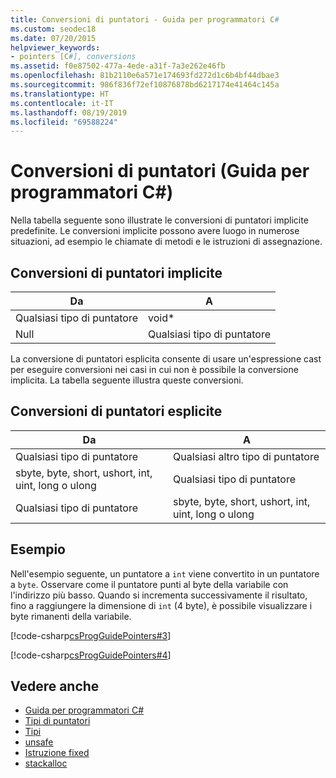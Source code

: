 ```yaml
---
title: Conversioni di puntatori - Guida per programmatori C#
ms.custom: seodec18
ms.date: 07/20/2015
helpviewer_keywords:
- pointers [C#], conversions
ms.assetid: f0e87502-477a-4ede-a31f-7a3e262e46fb
ms.openlocfilehash: 81b2110e6a571e174693fd272d1c6b4bf44dbae3
ms.sourcegitcommit: 986f836f72ef10876878bd6217174e41464c145a
ms.translationtype: HT
ms.contentlocale: it-IT
ms.lasthandoff: 08/19/2019
ms.locfileid: "69588224"
---
```

# <a name="pointer-conversions-c-programming-guide"></a>Conversioni di puntatori (Guida per programmatori C#)
Nella tabella seguente sono illustrate le conversioni di puntatori implicite predefinite. Le conversioni implicite possono avere luogo in numerose situazioni, ad esempio le chiamate di metodi e le istruzioni di assegnazione.  
  
## <a name="implicit-pointer-conversions"></a>Conversioni di puntatori implicite  
  
|Da|A|  
|----------|--------|  
|Qualsiasi tipo di puntatore|void*|  
|Null|Qualsiasi tipo di puntatore|  
  
 La conversione di puntatori esplicita consente di usare un'espressione cast per eseguire conversioni nei casi in cui non è possibile la conversione implicita. La tabella seguente illustra queste conversioni.  
  
## <a name="explicit-pointer-conversions"></a>Conversioni di puntatori esplicite  
  
|Da|A|  
|----------|--------|  
|Qualsiasi tipo di puntatore|Qualsiasi altro tipo di puntatore|  
|sbyte, byte, short, ushort, int, uint, long o ulong|Qualsiasi tipo di puntatore|  
|Qualsiasi tipo di puntatore|sbyte, byte, short, ushort, int, uint, long o ulong|  
  
## <a name="example"></a>Esempio  
 Nell'esempio seguente, un puntatore a `int` viene convertito in un puntatore a `byte`. Osservare come il puntatore punti al byte della variabile con l'indirizzo più basso. Quando si incrementa successivamente il risultato, fino a raggiungere la dimensione di `int` (4 byte), è possibile visualizzare i byte rimanenti della variabile.  
  
 [!code-csharp[csProgGuidePointers#3](~/samples/snippets/csharp/VS_Snippets_VBCSharp/csProgGuidePointers/CS/Pointers2.cs#3)]  
  
 [!code-csharp[csProgGuidePointers#4](~/samples/snippets/csharp/VS_Snippets_VBCSharp/csProgGuidePointers/CS/Pointers.cs#4)]  
  
## <a name="see-also"></a>Vedere anche

- [Guida per programmatori C#](../index.md)
- [Tipi di puntatori](./pointer-types.md)
- [Tipi](../../language-reference/keywords/types.md)
- [unsafe](../../language-reference/keywords/unsafe.md)
- [Istruzione fixed](../../language-reference/keywords/fixed-statement.md)
- [stackalloc](../../language-reference/operators/stackalloc.md)
